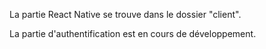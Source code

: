 La partie React Native se trouve dans le dossier "client".

La partie d'authentification est en cours de développement.
